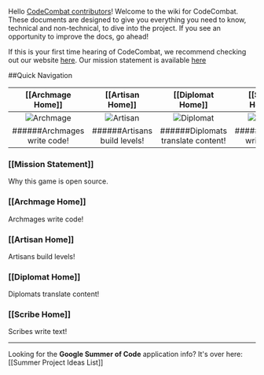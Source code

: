 Hello [CodeCombat contributors](http://codecombat.com/contribute)! Welcome to the wiki for CodeCombat. These documents are designed to give you everything you need to know, technical and non-technical, to dive into the project. If you see an opportunity to improve the docs, go ahead!  

If this is your first time hearing of CodeCombat, we recommend checking out our website [here](codecombat.com).  Our mission statement is available [here](https://github.com/codecombat/codecombat/wiki/Mission-statement)

##Quick Navigation

| [[Archmage Home]]     | [[Artisan Home]]  | [[Diplomat Home]]  | [[Scribe Home]] |
| :---------------: | :-----------: | :------------: | :---------: |
| ![Archmage](http://codecombat.com/images/pages/contribute/tile_archmage.png)         | ![Artisan](http://codecombat.com/images/pages/contribute/tile_artisan.png) | ![Diplomat](http://codecombat.com/images/pages/contribute/tile_diplomat.png)          | ![Scribe](http://codecombat.com/images/pages/contribute/tile_scribe.png)            |
| ######Archmages write code!          | ######Artisans build levels!      |   ######Diplomats translate content!          | ######Scribes write text!            |



### [[Mission Statement]]
Why this game is open source.

### [[Archmage Home]]
Archmages write code!

### [[Artisan Home]]
Artisans build levels!

### [[Diplomat Home]]
Diplomats translate content!

### [[Scribe Home]]
Scribes write text!

***

Looking for the **Google Summer of Code** application info? It's over here: [[Summer Project Ideas List]]